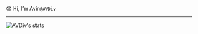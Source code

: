 😎 Hi, I’m Avin<code>@AVDiv</code>
<hr>
<!---
AVDiv/AVDiv is a ✨ special ✨ repository because its `README.md` (this file) appears on your GitHub profile.
You can click the Preview link to take a look at your changes.
--->

![AVDiv's stats](https://github-readme-stats.vercel.app/api?username=avdiv&show_icons=true&text_color=057CEB&icon_color=08F788&bg_color=28404B&hide_border=true&border_radius=6)

